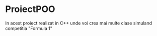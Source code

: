 # ProiectPOO
In acest proiect realizat in C++ unde voi crea mai multe clase simuland competitia "Formula 1"